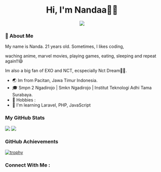 <div align=center>
  <h1>Hi, I'm Nandaa👋🏻</h1>
</div>
<div align=center>
  
  <img src="https://github-production-user-asset-6210df.s3.amazonaws.com/133217309/397941233-8dd5114c-a5a5-4101-8371-6c61143eda1f.gif?X-Amz-Algorithm=AWS4-HMAC-SHA256&X-Amz-Credential=AKIAVCODYLSA53PQK4ZA%2F20241221%2Fus-east-1%2Fs3%2Faws4_request&X-Amz-Date=20241221T172058Z&X-Amz-Expires=300&X-Amz-Signature=da06206764a7b0e0fd5337b5c54113a2b3d1a8134a017953f27e4ed5e955b49f&X-Amz-SignedHeaders=host">
</div>

### 🐣 About Me
<div>
  <p>My name is Nanda. 21 years old. Sometimes, I likes coding, </p>
  <p>waching anime, marvel movies, playing games, eating, sleeping and repeat again!!😄</p>
  <p>Im also a big fan of EXO and NCT, ecspecially Nct Dream🐰💚.</p>
</div>

- 🌏 Im from Pacitan, Jawa Timur Indonesia.
- 🎓 Smpn 2 Ngadirojo | Smkn Ngadirojo | Institut Teknologi Adhi Tama Surabaya.
- 🌟 Hobbies :
- 🧠 I'm learning Laravel, PHP, JavaScript

### My GitHub Stats
<div>
  <img src="https://github-readme-stats.vercel.app/api?username=NandaAulya&show_icons=true&theme=dark">
  <img src="https://streak-stats.demolab.com/?user=NandaAulya&theme=dark">
</div>

### GitHub Achievements
[![trophy](https://github-profile-trophy.vercel.app/?username=NandaAulya&theme=darkhub)](https://github.com/ryo-ma/github-profile-trophy)

### Connect With Me :

